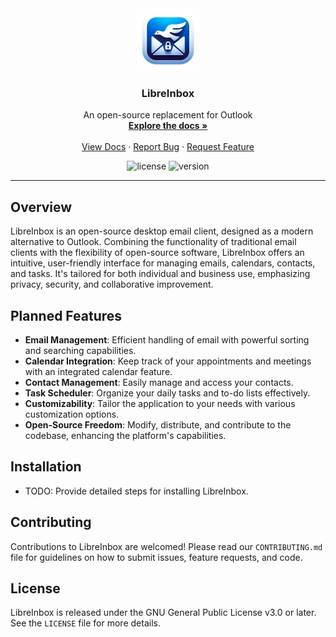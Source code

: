 <!-- PROJECT LOGO -->
<div align="center">
  <a href="https://github.com/joshunrau/LibreInbox">
    <img src="public/icon.png" alt="LibreInbox Logo" width="100" >
  </a>
  <h3 align="center">LibreInbox</h3>
  <p align="center">
    An open-source replacement for Outlook 
    <br />
    <a href="#">
      <strong>Explore the docs »</strong>
    </a>
    <br />
    <br />
    <a href="#overview">View Docs</a>
    ·
    <a href="https://github.com/joshunrau/LibreInbox/issues">Report Bug</a>
    ·
    <a href="https://github.com/joshunrau/LibreInbox/issues">Request Feature</a>
  </p>
</div>

<!-- PROJECT SHIELDS -->
<div align="center">

![license](https://img.shields.io/github/license/DouglasNeuroInformatics/OpenDataCapture)
![version](https://img.shields.io/github/package-json/v/DouglasNeuroInformatics/OpenDataCapture)

<!-- ![build](https://github.com/DouglasNeuroInformatics/OpenDataCapture/actions/workflows/build.yaml/badge.svg) -->
<!-- [![codecov](https://codecov.io/gh/DouglasNeuroInformatics/OpenDataCapture/branch/main/graph/badge.svg?token=XHC7BY6PJ1)](https://codecov.io/gh/DouglasNeuroInformatics/OpenDataCapture) -->

</div>
<hr />

## Overview

LibreInbox is an open-source desktop email client, designed as a modern alternative to Outlook. Combining the functionality of traditional email clients with the flexibility of open-source software, LibreInbox offers an intuitive, user-friendly interface for managing emails, calendars, contacts, and tasks. It's tailored for both individual and business use, emphasizing privacy, security, and collaborative improvement.

## Planned Features

- **Email Management**: Efficient handling of email with powerful sorting and searching capabilities.
- **Calendar Integration**: Keep track of your appointments and meetings with an integrated calendar feature.
- **Contact Management**: Easily manage and access your contacts.
- **Task Scheduler**: Organize your daily tasks and to-do lists effectively.
- **Customizability**: Tailor the application to your needs with various customization options.
- **Open-Source Freedom**: Modify, distribute, and contribute to the codebase, enhancing the platform's capabilities.

## Installation

- TODO: Provide detailed steps for installing LibreInbox.

## Contributing

Contributions to LibreInbox are welcomed! Please read our `CONTRIBUTING.md` file for guidelines on how to submit issues, feature requests, and code.

## License

LibreInbox is released under the GNU General Public License v3.0 or later. See the `LICENSE` file for more details.
